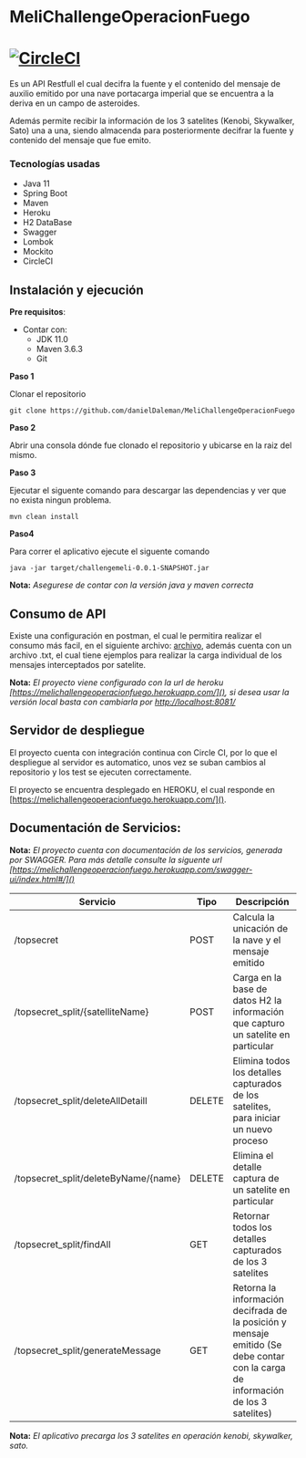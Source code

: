 # MeliChallengeOperacionFuego

[![CircleCI](https://circleci.com/gh/danielDaleman/MeliChallengeOperacionFuego.svg?style=svg&circle-token=2ed89382eeacbfba9bfa3d961b18d7682f0590d9)](https://circleci.com/gh/danielDaleman/MeliChallengeOperacionFuego)
======
Es un API Restfull el cual decifra la fuente y el contenido del mensaje de auxilio emitido por una nave portacarga imperial que se encuentra a la deriva en un campo de asteroides.

Además permite recibir la información de los 3 satelites (Kenobi, Skywalker, Sato) una a una, siendo almacenda para posteriormente decifrar la fuente y contenido del mensaje que fue emito.

### Tecnologías usadas
- Java 11
- Spring Boot
- Maven
- Heroku
- H2 DataBase
- Swagger
- Lombok
- Mockito
- CircleCI

## Instalación y ejecución

**Pre requisitos**:
- Contar con:
  - JDK 11.0
  - Maven 3.6.3
  - Git

**Paso 1**

Clonar el repositorio
```
git clone https://github.com/danielDaleman/MeliChallengeOperacionFuego
```

**Paso 2**

Abrir una consola dónde fue clonado el repositorio y ubicarse en la raiz del mismo.

**Paso 3**

Ejecutar el siguente comando para descargar las dependencias y ver que no exista ningun problema.
```
mvn clean install
```
**Paso4**

Para correr el aplicativo ejecute el siguente comando
```
java -jar target/challengemeli-0.0.1-SNAPSHOT.jar
```
**Nota:** 
*Asegurese de contar con la versión java y maven correcta*

## Consumo de API

Existe una configuración en postman, el cual le permitira realizar el consumo más facil, en el siguiente archivo: [archivo](https://github.com/danielDaleman/MeliChallengeOperacionFuego/tree/master/src/main/resources/postman), además cuenta con un archivo .txt, el cual tiene ejemplos para realizar la carga individual de los mensajes interceptados por satelite.

**Nota:** 
*El proyecto viene configurado con la url de heroku [https://melichallengeoperacionfuego.herokuapp.com/](), si desea usar la versión local basta con cambiarla por [http://localhost:8081/]()*

## Servidor de despliegue

El proyecto cuenta con integración continua con Circle CI, por lo que el despliegue al servidor es automatico, unos vez se suban cambios al repositorio y los test se ejecuten correctamente.

El proyecto se encuentra desplegado en HEROKU, el cual responde en [https://melichallengeoperacionfuego.herokuapp.com/]().




## Documentación de Servicios:
**Nota:** 
*El proyecto cuenta con documentación de los servicios, generada por SWAGGER. Para más detalle consulte la siguente url [https://melichallengeoperacionfuego.herokuapp.com/swagger-ui/index.html#/]()*

| Servicio | Tipo | Descripción |
|--|--|--|
| /topsecret | POST | Calcula la unicación de la nave y el mensaje emitido |
| /topsecret_split/{satelliteName} | POST | Carga en la base de datos H2 la información que capturo un satelite en particular |
| /topsecret_split/deleteAllDetaill | DELETE | Elimina todos los detalles capturados de los satelites, para iniciar un nuevo proceso |
| /topsecret_split/deleteByName/{name} | DELETE | Elimina el detalle captura de un satelite en particular |
| /topsecret_split/findAll | GET | Retornar todos los detalles capturados de los 3 satelites |
| /topsecret_split/generateMessage | GET | Retorna la información decifrada de la posición y mensaje emitido (Se debe contar con la carga de información de los 3 satelites)|

**Nota:** 
*El aplicativo precarga los 3 satelites en operación kenobi, skywalker, sato.*



